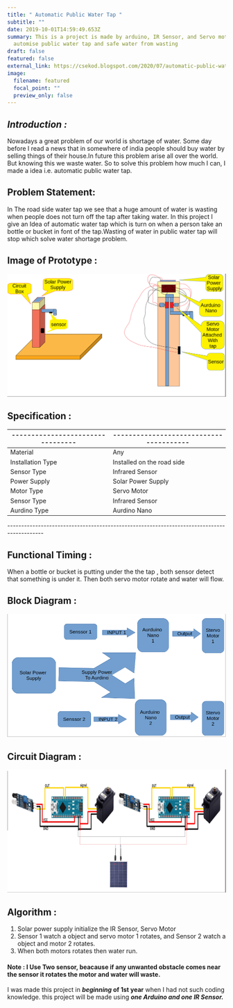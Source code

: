 ```yaml
---
title: " Automatic Public Water Tap "
subtitle: ""
date: 2019-10-01T14:59:49.653Z
summary: This is a project is made by arduino, IR Sensor, and Servo motor which
  automise public water tap and safe water from wasting
draft: false
featured: false
external_link: https://csekod.blogspot.com/2020/07/automatic-public-water-tap.html
image:
  filename: featured
  focal_point: ""
  preview_only: false
---
```

## ***Introduction :***

Nowadays a great problem of our world is shortage of water. Some day before I read a news that in somewhere of india people should buy water by selling things of their house.In future this problem arise all over the world. But knowing this we waste water. So to solve this problem how much I can, I made a idea i.e. automatic public water tap.

## Problem Statement:

In The road side water tap we see that a huge amount of water is wasting when people does not turn off the tap after taking water. In this project I give an Idea of automatic water tap which is turn on when a person take an bottle or bucket in font of the tap.Wasting of water in public water tap will stop which solve water shortage problem.

## Image of Prototype :

![Picture of The Project ](wattertap.png)

## Specification :

| \--------------------------------- | \--------------------------------------- |
| ---------------------------------- | ---------------------------------------- |
| Material                           | Any                                      |
| Installation Type                  | Installed on the road side               |
| Sensor Type                        | Infrared Sensor                          |
| Power Supply                       | Solar Power Supply                       |
| Motor Type                         | Servo Motor                              |
| Sensor Type                        | Infrared Sensor                          |
| Aurdino Type                       | Aurdino Nano                             |

\-------------------------------------------------------------------------------------------

## Functional Timing :

When a bottle or bucket is putting under the the tap , both sensor detect that something is under it. Then both servo motor rotate and water will flow.

## Block Diagram :

![Block Diagram](block-diagramme.png)

## Circuit Diagram :

![](screenshot-from-2019-10-01-01-11-57.png)

## Algorithm :

1. Solar power supply initialize the IR Sensor, Servo Motor
2. Sensor 1 watch a object and servo motor 1 rotates, and Sensor 2 watch a object and motor 2 rotates.
3. When both motors rotates then water run.

#### Note : I Use Two sensor, beacause if any unwanted obstacle comes near the sensor it rotates the motor and water will waste.

I was made this project in ***beginning* of 1st year** when I had not such coding knowledge. this project will be made using ***one Arduino and one IR Sensor.***